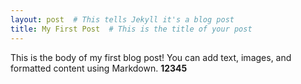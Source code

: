 ```yaml
---
layout: post  # This tells Jekyll it's a blog post
title: My First Post  # This is the title of your post
---
```


This is the body of my first blog post! You can add text, images, and formatted content using Markdown. **12345**
